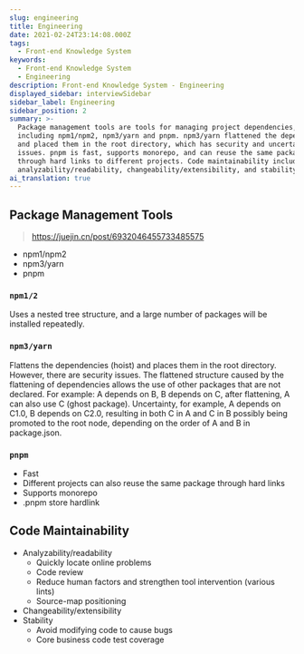 ```yaml
---
slug: engineering
title: Engineering
date: 2021-02-24T23:14:08.000Z
tags:
  - Front-end Knowledge System
keywords:
  - Front-end Knowledge System
  - Engineering
description: Front-end Knowledge System - Engineering
displayed_sidebar: interviewSidebar
sidebar_label: Engineering
sidebar_position: 2
summary: >-
  Package management tools are tools for managing project dependencies,
  including npm1/npm2, npm3/yarn and pnpm. npm3/yarn flattened the dependencies
  and placed them in the root directory, which has security and uncertainty
  issues. pnpm is fast, supports monorepo, and can reuse the same package
  through hard links to different projects. Code maintainability includes
  analyzability/readability, changeability/extensibility, and stability.
ai_translation: true
---
```


## Package Management Tools

> https://juejin.cn/post/6932046455733485575

- npm1/npm2
- npm3/yarn
- pnpm

### `npm1/2`

Uses a nested tree structure, and a large number of packages will be installed repeatedly.

### `npm3/yarn`

Flattens the dependencies (hoist) and places them in the root directory. However, there are security issues. The flattened structure caused by the flattening of dependencies allows the use of other packages that are not declared. For example: A depends on B, B depends on C, after flattening, A can also use C (ghost package). Uncertainty, for example, A depends on C1.0, B depends on C2.0, resulting in both C in A and C in B possibly being promoted to the root node, depending on the order of A and B in package.json.

### `pnpm`

- Fast
- Different projects can also reuse the same package through hard links
- Supports monorepo
- .pnpm store hardlink

## Code Maintainability

- Analyzability/readability
  - Quickly locate online problems
  - Code review
  - Reduce human factors and strengthen tool intervention (various lints)
  - Source-map positioning
- Changeability/extensibility
- Stability
  - Avoid modifying code to cause bugs
  - Core business code test coverage
